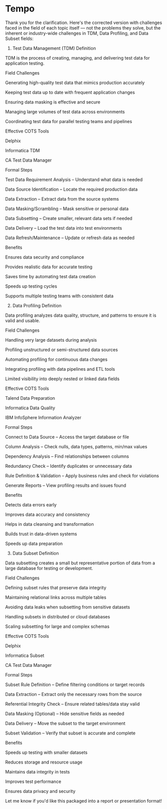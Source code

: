 # Tempo

Thank you for the clarification. Here's the corrected version with challenges faced in the field of each topic itself — not the problems they solve, but the inherent or industry-wide challenges in TDM, Data Profiling, and Data Subset fields:

1. Test Data Management (TDM) Definition 

TDM is the process of creating, managing, and delivering test data for application testing.

Field Challenges 

Generating high-quality test data that mimics production accurately

Keeping test data up to date with frequent application changes

Ensuring data masking is effective and secure

Managing large volumes of test data across environments

Coordinating test data for parallel testing teams and pipelines

Effective COTS Tools 

Delphix

Informatica TDM

CA Test Data Manager

Formal Steps 

Test Data Requirement Analysis – Understand what data is needed

Data Source Identification – Locate the required production data

Data Extraction – Extract data from the source systems

Data Masking/Scrambling – Mask sensitive or personal data

Data Subsetting – Create smaller, relevant data sets if needed

Data Delivery – Load the test data into test environments

Data Refresh/Maintenance – Update or refresh data as needed

Benefits 

Ensures data security and compliance

Provides realistic data for accurate testing

Saves time by automating test data creation

Speeds up testing cycles

Supports multiple testing teams with consistent data

2. Data Profiling Definition 

Data profiling analyzes data quality, structure, and patterns to ensure it is valid and usable.

Field Challenges 

Handling very large datasets during analysis

Profiling unstructured or semi-structured data sources

Automating profiling for continuous data changes

Integrating profiling with data pipelines and ETL tools

Limited visibility into deeply nested or linked data fields

Effective COTS Tools 

Talend Data Preparation

Informatica Data Quality

IBM InfoSphere Information Analyzer

Formal Steps 

Connect to Data Source – Access the target database or file

Column Analysis – Check nulls, data types, patterns, min/max values

Dependency Analysis – Find relationships between columns

Redundancy Check – Identify duplicates or unnecessary data

Rule Definition & Validation – Apply business rules and check for violations

Generate Reports – View profiling results and issues found

Benefits 

Detects data errors early

Improves data accuracy and consistency

Helps in data cleansing and transformation

Builds trust in data-driven systems

Speeds up data preparation

3. Data Subset Definition 

Data subsetting creates a small but representative portion of data from a large database for testing or development.

Field Challenges 

Defining subset rules that preserve data integrity

Maintaining relational links across multiple tables

Avoiding data leaks when subsetting from sensitive datasets

Handling subsets in distributed or cloud databases

Scaling subsetting for large and complex schemas

Effective COTS Tools 

Delphix

Informatica Subset

CA Test Data Manager

Formal Steps 

Subset Rule Definition – Define filtering conditions or target records

Data Extraction – Extract only the necessary rows from the source

Referential Integrity Check – Ensure related tables/data stay valid

Data Masking (Optional) – Hide sensitive fields as needed

Data Delivery – Move the subset to the target environment

Subset Validation – Verify that subset is accurate and complete

Benefits 

Speeds up testing with smaller datasets

Reduces storage and resource usage

Maintains data integrity in tests

Improves test performance

Ensures data privacy and security

Let me know if you'd like this packaged into a report or presentation format!


